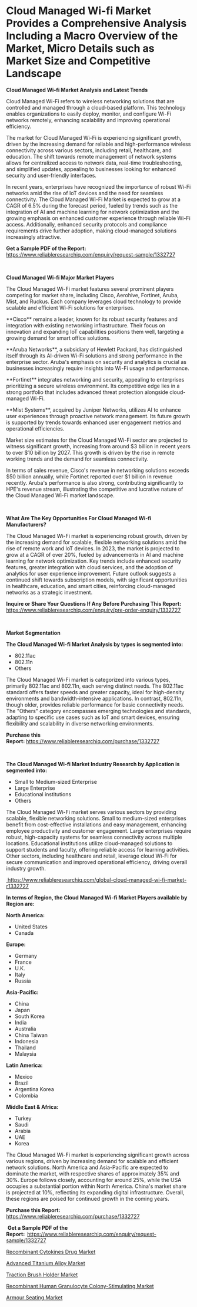 <p><h1>Cloud Managed Wi-fi Market Provides a Comprehensive Analysis Including a Macro Overview of the Market, Micro Details such as Market Size and Competitive Landscape</h1></p><p><strong>Cloud Managed Wi-fi Market Analysis and Latest Trends</strong></p>
<p><p>Cloud Managed Wi-Fi refers to wireless networking solutions that are controlled and managed through a cloud-based platform. This technology enables organizations to easily deploy, monitor, and configure Wi-Fi networks remotely, enhancing scalability and improving operational efficiency. </p><p>The market for Cloud Managed Wi-Fi is experiencing significant growth, driven by the increasing demand for reliable and high-performance wireless connectivity across various sectors, including retail, healthcare, and education. The shift towards remote management of network systems allows for centralized access to network data, real-time troubleshooting, and simplified updates, appealing to businesses looking for enhanced security and user-friendly interfaces. </p><p>In recent years, enterprises have recognized the importance of robust Wi-Fi networks amid the rise of IoT devices and the need for seamless connectivity. The Cloud Managed Wi-Fi Market is expected to grow at a CAGR of 6.5% during the forecast period, fueled by trends such as the integration of AI and machine learning for network optimization and the growing emphasis on enhanced customer experience through reliable Wi-Fi access. Additionally, enhanced security protocols and compliance requirements drive further adoption, making cloud-managed solutions increasingly attractive.</p></p>
<p><strong>Get a Sample PDF of the Report:&nbsp;</strong> <a href="https://www.reliableresearchiq.com/enquiry/request-sample/1332727?utm_campaign=1257&utm_medium=2&utm_source=Github&utm_content=ia&utm_term=12102024&utm_id=cloud-managed-wi-fi">https://www.reliableresearchiq.com/enquiry/request-sample/1332727</a></p>
<p>&nbsp;</p>
<p><strong>Cloud Managed Wi-fi Major Market Players</strong></p>
<p><p>The Cloud Managed Wi-Fi market features several prominent players competing for market share, including Cisco, Aerohive, Fortinet, Aruba, Mist, and Ruckus. Each company leverages cloud technology to provide scalable and efficient Wi-Fi solutions for enterprises.</p><p>**Cisco** remains a leader, known for its robust security features and integration with existing networking infrastructure. Their focus on innovation and expanding IoT capabilities positions them well, targeting a growing demand for smart office solutions. </p><p>**Aruba Networks**, a subsidiary of Hewlett Packard, has distinguished itself through its AI-driven Wi-Fi solutions and strong performance in the enterprise sector. Aruba's emphasis on security and analytics is crucial as businesses increasingly require insights into Wi-Fi usage and performance.</p><p>**Fortinet** integrates networking and security, appealing to enterprises prioritizing a secure wireless environment. Its competitive edge lies in a strong portfolio that includes advanced threat protection alongside cloud-managed Wi-Fi.</p><p>**Mist Systems**, acquired by Juniper Networks, utilizes AI to enhance user experiences through proactive network management. Its future growth is supported by trends towards enhanced user engagement metrics and operational efficiencies.</p><p>Market size estimates for the Cloud Managed Wi-Fi sector are projected to witness significant growth, increasing from around $3 billion in recent years to over $10 billion by 2027. This growth is driven by the rise in remote working trends and the demand for seamless connectivity.</p><p>In terms of sales revenue, Cisco's revenue in networking solutions exceeds $50 billion annually, while Fortinet reported over $1 billion in revenue recently. Aruba's performance is also strong, contributing significantly to HPE's revenue stream, illustrating the competitive and lucrative nature of the Cloud Managed Wi-Fi market landscape.</p></p>
<p>&nbsp;</p>
<p><strong>What Are The Key Opportunities For Cloud Managed Wi-fi Manufacturers?</strong></p>
<p><p>The Cloud Managed Wi-Fi market is experiencing robust growth, driven by the increasing demand for scalable, flexible networking solutions amid the rise of remote work and IoT devices. In 2023, the market is projected to grow at a CAGR of over 20%, fueled by advancements in AI and machine learning for network optimization. Key trends include enhanced security features, greater integration with cloud services, and the adoption of analytics for user experience improvement. Future outlook suggests a continued shift towards subscription models, with significant opportunities in healthcare, education, and smart cities, reinforcing cloud-managed networks as a strategic investment.</p></p>
<p><strong>Inquire or Share Your Questions If Any Before Purchasing This Report:</strong> <a href="https://www.reliableresearchiq.com/enquiry/pre-order-enquiry/1332727?utm_campaign=1257&utm_medium=2&utm_source=Github&utm_content=ia&utm_term=12102024&utm_id=cloud-managed-wi-fi">https://www.reliableresearchiq.com/enquiry/pre-order-enquiry/1332727</a></p>
<p>&nbsp;</p>
<p><strong>Market Segmentation</strong></p>
<p><strong>The Cloud Managed Wi-fi Market Analysis by types is segmented into:</strong></p>
<p><ul><li>802.11ac</li><li>802.11n</li><li>Others</li></ul></p>
<p><p>The Cloud Managed Wi-Fi market is categorized into various types, primarily 802.11ac and 802.11n, each serving distinct needs. The 802.11ac standard offers faster speeds and greater capacity, ideal for high-density environments and bandwidth-intensive applications. In contrast, 802.11n, though older, provides reliable performance for basic connectivity needs. The "Others" category encompasses emerging technologies and standards, adapting to specific use cases such as IoT and smart devices, ensuring flexibility and scalability in diverse networking environments.</p></p>
<p><strong>Purchase this Report:&nbsp;</strong><a href="https://www.reliableresearchiq.com/purchase/1332727?utm_campaign=1257&utm_medium=2&utm_source=Github&utm_content=ia&utm_term=12102024&utm_id=cloud-managed-wi-fi">https://www.reliableresearchiq.com/purchase/1332727</a></p>
<p>&nbsp;</p>
<p><strong>The Cloud Managed Wi-fi Market Industry Research by Application is segmented into:</strong></p>
<p><ul><li>Small to Medium-sized Enterprise</li><li>Large Enterprise</li><li>Educational institutions</li><li>Others</li></ul></p>
<p><p>The Cloud Managed Wi-Fi market serves various sectors by providing scalable, flexible networking solutions. Small to medium-sized enterprises benefit from cost-effective installations and easy management, enhancing employee productivity and customer engagement. Large enterprises require robust, high-capacity systems for seamless connectivity across multiple locations. Educational institutions utilize cloud-managed solutions to support students and faculty, offering reliable access for learning activities. Other sectors, including healthcare and retail, leverage cloud Wi-Fi for secure communication and improved operational efficiency, driving overall industry growth.</p></p>
<p><a href="https://www.reliableresearchiq.com/global-cloud-managed-wi-fi-market-r1332727?utm_campaign=1257&utm_medium=2&utm_source=Github&utm_content=ia&utm_term=12102024&utm_id=cloud-managed-wi-fi">&nbsp;https://www.reliableresearchiq.com/global-cloud-managed-wi-fi-market-r1332727</a></p>
<p><strong>In terms of Region, the Cloud Managed Wi-fi Market Players available by Region are:</strong></p>
<p>
    <p> <strong> North America: </strong>
        <ul>
            <li>United States</li>
            <li>Canada</li>
        </ul>
        </p> 
    <p> <strong> Europe: </strong>
        <ul>
            <li>Germany</li>
            <li>France</li>
            <li>U.K.</li>
            <li>Italy</li>
            <li>Russia</li>
        </ul>
        </p> 
    <p> <strong> Asia-Pacific: </strong>
        <ul>
            <li>China</li>
            <li>Japan</li>
            <li>South Korea</li>
            <li>India</li>
            <li>Australia</li>
            <li>China Taiwan</li>
            <li>Indonesia</li>
            <li>Thailand</li>
            <li>Malaysia</li>
        </ul>
        </p> 
    <p> <strong> Latin America: </strong>
        <ul>
            <li>Mexico</li>
            <li>Brazil</li>
            <li>Argentina Korea</li>
            <li>Colombia</li>
        </ul>
        </p> 
    <p> <strong> Middle East & Africa: </strong>
        <ul>
            <li>Turkey</li>
            <li>Saudi</li>
            <li>Arabia</li>
            <li>UAE</li>
            <li>Korea</li>
        </ul>
    </p>
    </p>
<p><p>The Cloud Managed Wi-Fi market is experiencing significant growth across various regions, driven by increasing demand for scalable and efficient network solutions. North America and Asia-Pacific are expected to dominate the market, with respective shares of approximately 35% and 30%. Europe follows closely, accounting for around 25%, while the USA occupies a substantial portion within North America. China's market share is projected at 10%, reflecting its expanding digital infrastructure. Overall, these regions are poised for continued growth in the coming years.</p></p>
<p><strong>Purchase this Report: </strong><a href="https://www.reliableresearchiq.com/purchase/1332727?utm_campaign=1257&utm_medium=2&utm_source=Github&utm_content=ia&utm_term=12102024&utm_id=cloud-managed-wi-fi">https://www.reliableresearchiq.com/purchase/1332727</a></p>
<p>&nbsp;<strong>Get a Sample PDF of the Report:&nbsp;&nbsp;</strong><a href="https://www.reliableresearchiq.com/enquiry/request-sample/1332727?utm_campaign=1257&utm_medium=2&utm_source=Github&utm_content=ia&utm_term=12102024&utm_id=cloud-managed-wi-fi">https://www.reliableresearchiq.com/enquiry/request-sample/1332727</a></p>
<p><strong></strong></p>
<p><p><a href="https://github.com/carinapavma/Market-Research-Report-List-1/blob/main/recombinant-cytokines-drug-market.md?utm_campaign=1257&utm_medium=2&utm_source=Github&utm_content=ia&utm_term=12102024&utm_id=cloud-managed-wi-fi">Recombinant Cytokines Drug Market</a></p><p><a href="https://www.linkedin.com/pulse/advanced-titanium-alloy-industry-sector-new-technologies-coj6f?utm_campaign=1257&utm_medium=2&utm_source=Github&utm_content=ia&utm_term=12102024&utm_id=cloud-managed-wi-fi">Advanced Titanium Alloy Market</a></p><p><a href="https://www.linkedin.com/pulse/market-leaders-laggards-global-traction-brush-holder-trends-jkwce?utm_campaign=1257&utm_medium=2&utm_source=Github&utm_content=ia&utm_term=12102024&utm_id=cloud-managed-wi-fi">Traction Brush Holder Market</a></p><p><a href="https://github.com/irfadac/Market-Research-Report-List-5/blob/main/recombinant-human-granulocyte-colony-stimulating-market.md?utm_campaign=1257&utm_medium=2&utm_source=Github&utm_content=ia&utm_term=12102024&utm_id=cloud-managed-wi-fi">Recombinant Human Granulocyte Colony-Stimulating Market</a></p><p><a href="https://www.linkedin.com/pulse/growth-drivers-armour-seating-market-comprehensive-study-sk7of?utm_campaign=1257&utm_medium=2&utm_source=Github&utm_content=ia&utm_term=12102024&utm_id=cloud-managed-wi-fi">Armour Seating Market</a></p></p>